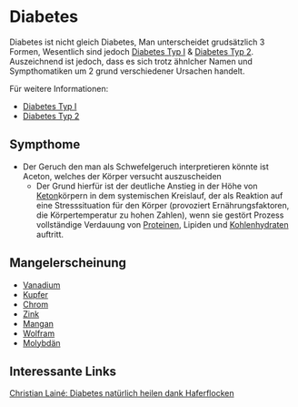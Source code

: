 # Diabetes

Diabetes ist nicht gleich Diabetes, Man unterscheidet grudsätzlich 3 Formen, Wesentlich sind jedoch [Diabetes Typ I](Diabetes%20Typ%201/Diabetes%20Typ%20I.md) & [Diabetes Typ 2](Diabetes%20Typ%202.md). Auszeichnend ist jedoch, dass es sich trotz ähnlcher Namen und Sympthomatiken um 2 grund verschiedener Ursachen handelt.

Für weitere Informationen:
- [Diabetes Typ I](Diabetes%20Typ%201/Diabetes%20Typ%20I.md)
- [Diabetes Typ 2](Diabetes%20Typ%202.md)

## Sympthome
- Der Geruch den man als Schwefelgeruch interpretieren könnte ist Aceton, welches der Körper versucht auszuscheiden
	- Der Grund hierfür ist der deutliche Anstieg in der Höhe von [Keton](../../../Glossar/Keton.md)körpern in dem systemischen Kreislauf, der als Reaktion auf eine Stresssituation für den Körper (provoziert Ernährungsfaktoren, die Körpertemperatur zu hohen Zahlen), wenn sie gestört Prozess vollständige Verdauung von [Proteinen](../../../Glossar/Protein.md), Lipiden und [Kohlenhydraten](../../../Stoffe/Nahrungs_Inhaltsstoffe/Kohlenhydrate.md) auftritt.

## Mangelerscheinung
- [Vanadium](../../../Stoffe/Datenbank_Elemente_Des_Periodensystems/Vanadium.md)
- [Kupfer](../../../Stoffe/Datenbank_Elemente_Des_Periodensystems/Kupfer.md)
- [Chrom](../../../Stoffe/Datenbank_Elemente_Des_Periodensystems/Chrom.md)
- [Zink](../../../Stoffe/Datenbank_Elemente_Des_Periodensystems/Zink.md)
- [Mangan](../../../Stoffe/Datenbank_Elemente_Des_Periodensystems/Mangan.md)
- [Wolfram](../../../Stoffe/Datenbank_Elemente_Des_Periodensystems/Wolfram.md)
- [Molybdän](../../../Stoffe/Datenbank_Elemente_Des_Periodensystems/Molybdän.md)






## Interessante Links
[Christian Lainé: Diabetes natürlich heilen dank Haferflocken](https://www.youtube.com/watch?v=x4qYZKi_AD8)